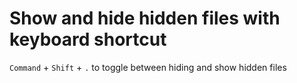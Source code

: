 # Show and hide hidden files with keyboard shortcut

`Command` + `Shift` + `.` to toggle between hiding and show hidden files
